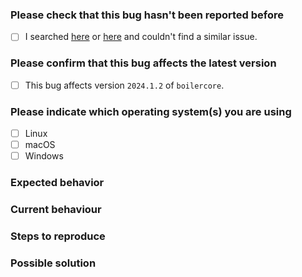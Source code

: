 <!--
🐞 Bug report
Report a bug. Please don't request features or ask usage questions here.
Please apply the `bug` label
#} -->

### Please check that this bug hasn't been reported before

- [ ] I searched [here](https://github.com/softboiler/boilercore/issues?q=label%3Abug+sort%3Acomments-desc) or [here](https://github.com/search?q=repo%3Asoftboiler/boilercore+label%3Abug&type=issues) and couldn't find a similar issue.

### Please confirm that this bug affects the latest version

<!-- Please verify the issue is present in the latest version by installing it with `pip install boilercore==2024.1.2` and checking that the bug is still there #} -->

- [ ] This bug affects version `2024.1.2` of `boilercore`.

### Please indicate which operating system(s) you are using

<!-- Please select the most appropriate choice(s) if your exact OS is not listed #} -->

- [ ] Linux
- [ ] macOS
- [ ] Windows

### Expected behavior

<!-- Please explain what **should** happen #} -->

### Current behaviour

<!-- Please explain what happens instead of the expected behavior #} -->

### Steps to reproduce

<!-- Please provide steps that would allow someone to reproduce the issue #} -->

### Possible solution

<!-- Please suggest a possible fix or any ideas you may have about the root cause #} -->
